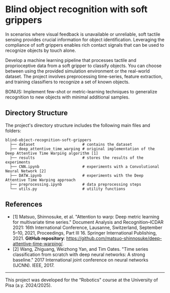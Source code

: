 # Blind object recognition with soft grippers

In scenarios where visual feedback is unavailable or unreliable, soft tactile sensing provides crucial information for object identification. Leveraging the compliance of soft grippers enables rich contact signals that can be used to recognize objects by touch alone.

Develop a machine learning pipeline that processes tactile and proprioceptive data from a soft gripper to classify objects. You can choose between using the provided simulation environment or the real-world dataset. The project involves preprocessing time-series, feature extraction, and training classifiers to recognize a set of known objects.

BONUS: Implement few-shot or metric-learning techniques to generalize recognition to new objects with minimal additional samples.

## Directory Structure

The project's directory structure includes the following main files and folders:
```
blind-object-recognition-soft-grippers
  ├── dataset                     # contains the dataset
  ├── deep_attentive_time_warping # original implementation of the Deep Attentive Time Warping algorithm [1]
  ├── results                     # stores the results of the experiments
  ├── CNN.ipynb                   # experiments with a Convolutional Neural Network [2]
  ├── DATW.ipynb                  # experiments with the Deep Attentive Time Warping approach
  ├── preprocessing.ipynb         # data preprocessing steps
  └── utils.py                    # utility functions
```

## References

- [1] Matsuo, Shinnosuke, et al. "Attention to warp: Deep metric learning for multivariate time series." Document Analysis and Recognition–ICDAR 2021: 16th International Conference, Lausanne, Switzerland, September 5–10, 2021, Proceedings, Part III 16. Springer International Publishing, 2021. **GitHub repository**: https://github.com/matsuo-shinnosuke/deep-attentive-time-warping/.
- [2] Wang, Zhiguang, Weizhong Yan, and Tim Oates. "Time series classification from scratch with deep neural networks: A strong baseline." 2017 International joint conference on neural networks (IJCNN). IEEE, 2017.

---

This project was developed for the “Robotics" course at the University of Pisa (a.y. 2024/2025).